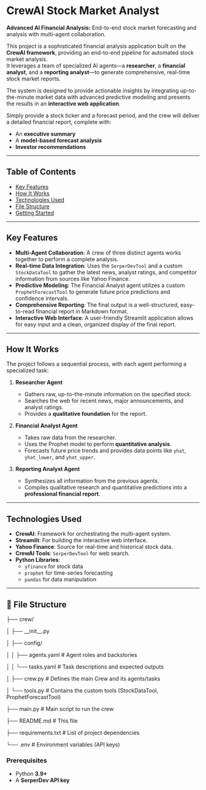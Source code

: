 # CrewAI Stock Market Analyst

**Advanced AI Financial Analysis:** End-to-end stock market forecasting and analysis with multi-agent collaboration.

This project is a sophisticated financial analysis application built on the **CrewAI framework**, providing an end-to-end pipeline for automated stock market analysis.  
It leverages a team of specialized AI agents—a **researcher**, a **financial analyst**, and a **reporting analyst**—to generate comprehensive, real-time stock market reports.  

The system is designed to provide actionable insights by integrating up-to-the-minute market data with advanced predictive modeling and presents the results in an **interactive web application**.

Simply provide a stock ticker and a forecast period, and the crew will deliver a detailed financial report, complete with:
- An **executive summary**
- A **model-based forecast analysis**
- **Investor recommendations**

---

## Table of Contents
- [ Key Features](#-key-features)
- [ How It Works](#️-how-it-works)
- [ Technologies Used](#-technologies-used)
- [ File Structure](#-file-structure)
- [ Getting Started](#-getting-started)

---

## Key Features
- **Multi-Agent Collaboration**: A crew of three distinct agents works together to perform a complete analysis.  
- **Real-time Data Integration**: Uses the `SerperDevTool` and a custom `StockDataTool` to gather the latest news, analyst ratings, and competitor information from sources like Yahoo Finance.  
- **Predictive Modeling**: The Financial Analyst agent utilizes a custom `ProphetForecastTool` to generate future price predictions and confidence intervals.  
- **Comprehensive Reporting**: The final output is a well-structured, easy-to-read financial report in Markdown format.  
- **Interactive Web Interface**: A user-friendly Streamlit application allows for easy input and a clean, organized display of the final report.  

---

## How It Works
The project follows a sequential process, with each agent performing a specialized task:

1. **Researcher Agent**  
   - Gathers raw, up-to-the-minute information on the specified stock.  
   - Searches the web for recent news, major announcements, and analyst ratings.  
   - Provides a **qualitative foundation** for the report.  

2. **Financial Analyst Agent**  
   - Takes raw data from the researcher.  
   - Uses the Prophet model to perform **quantitative analysis**.  
   - Forecasts future price trends and provides data points like `yhat`, `yhat_lower`, and `yhat_upper`.  

3. **Reporting Analyst Agent**  
   - Synthesizes all information from the previous agents.  
   - Compiles qualitative research and quantitative predictions into a **professional financial report**.  

---

## Technologies Used
- **CrewAI**: Framework for orchestrating the multi-agent system.  
- **Streamlit**: For building the interactive web interface.  
- **Yahoo Finance**: Source for real-time and historical stock data.  
- **CrewAI Tools**: `SerperDevTool` for web search.  
- **Python Libraries**:  
  - `yfinance` for stock data  
  - `prophet` for time-series forecasting  
  - `pandas` for data manipulation  

---

## 📁 File Structure

├── crew/

│ ├── \_\_init\_\_.py

│ ├── config/

│ │ ├── agents.yaml # Agent roles and backstories

│ │ └── tasks.yaml # Task descriptions and expected outputs

│ ├── crew.py # Defines the main Crew and its agents/tasks

│ └── tools.py # Contains the custom tools (StockDataTool, ProphetForecastTool)

├── main.py # Main script to run the crew

├── README.md # This file

├── requirements.txt # List of project dependencies

└── .env # Environment variables (API keys)


### Prerequisites
- Python **3.9+**  
- A **SerperDev API key**
